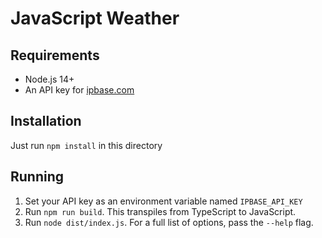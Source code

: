 # JavaScript Weather

## Requirements
* Node.js 14+
* An API key for [ipbase.com](https://ipbase.com/)

## Installation
Just run `npm install` in this directory

## Running
1. Set your API key as an environment variable named `IPBASE_API_KEY`
2. Run `npm run build`. This transpiles from TypeScript to JavaScript.
3. Run `node dist/index.js`. For a full list of options, pass the `--help` flag.
